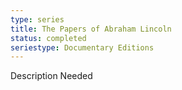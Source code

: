 ```yaml
---
type: series
title: The Papers of Abraham Lincoln
status: completed
seriestype: Documentary Editions
---
```

Description Needed
